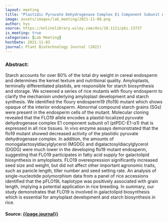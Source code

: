 ```yaml
---
layout: meeting
title: "Plastidic Pyruvate Dehydrogenase Complex E1 Component Subunit Alpha1 Is Involved in Galactolipid Biosynthesis Required for Amyloplast Development in Rice"
image: assets/images/lab_meeting/2021-11-08.png
author: hys
source: https://onlinelibrary.wiley.com/doi/10.1111/pbi.13727
is_meeting: true
categories: [Lab Meeting]
hostDate: 2021-11-03
journal: Plant Biotechnology Journal (2021)
---
```

### Abstract:
Starch accounts for over 80% of the total dry weight in cereal endosperm and determines the kernel texture and nutritional quality. Amyloplasts, terminally differentiated plastids, are responsible for starch biosynthesis and storage. We screened a series of rice mutants with floury endosperm to clarify the mechanism underlying amyloplast development and starch synthesis. We identified the floury endosperm19 (flo19) mutant which shows opaque of the interior endosperm. Abnormal compound starch grains (SGs) were present in the endosperm cells of the mutant. Molecular cloning revealed that the FLO19 allele encodes a plastid-localized pyruvate dehydrogenase complex E1 component subunit α1 (ptPDC-E1-α1) that is expressed in all rice tissues. In vivo enzyme assays demonstrated that the flo19 mutant showed decreased activity of the plastidic pyruvate dehydrogenase complex. In addition, the amounts of monogalactosyldiacylglycerol (MGDG) and digalactosyldiacylglycerol (DGDG) were much lower in the developing flo19 mutant endosperm, suggesting that FLO19 participates in fatty acid supply for galactolipid biosynthesis in amyloplasts. FLO19 overexpression significantly increased seed size and weight, but did not affect other important agronomic traits, such as panicle length, tiller number and seed setting rate. An analysis of single-nucleotide polymorphism data from a panel of rice accessions identified that the pFLO19L haplotype was positively associated with grain length, implying a potential application in rice breeding. In summary, our study demonstrates that FLO19 is involved in galactolipid biosynthesis which is essential for amyloplast development and starch biosynthesis in rice.

#### Source: [{{page.journal}}]({{page.source}})
